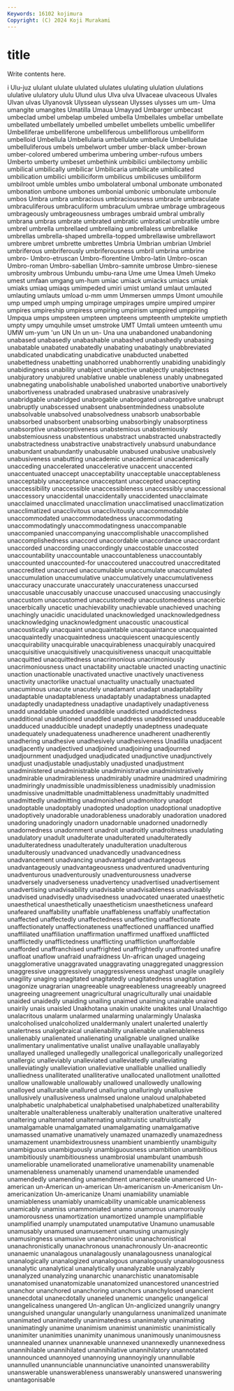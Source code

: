 ```yaml
---
Keywords: 16102 kojimura
Copyright: (C) 2024 Koji Murakami
---
```


# title

Write contents here.



i Ulu-juz ululant ululate
ululated ululates ululating ululation ululations ululative ululatory ululu Ulund ulus
Ulva ulva Ulvaceae ulvaceous Ulvales Ulvan ulvas Ulyanovsk Ulyssean ulyssean
Ulysses ulysses um um- Uma umangite umangites Umatilla Umaua Umayyad
Umbarger umbecast umbeclad umbel umbelap umbeled umbella Umbellales umbellar umbellate
umbellated umbellately umbelled umbellet umbellets umbellic umbellifer Umbelliferae umbelliferone umbelliferous
umbelliflorous umbelliform umbelloid Umbellula Umbellularia umbellulate umbellule Umbellulidae umbelluliferous umbels
umbelwort umber umber-black umber-brown umber-colored umbered umberima umbering umber-rufous umbers
Umberto umberty umbeset umbethink umbibilici umbilectomy umbilic umbilical umbilically umbilicar
Umbilicaria umbilicate umbilicated umbilication umbilici umbiliciform umbilicus umbilicuses umbiliform umbilroot
umble umbles umbo umbolateral umbonal umbonate umbonated umbonation umbone umbones
umbonial umbonic umbonulate umbonule umbos Umbra umbra umbracious umbraciousness umbracle
umbraculate umbraculiferous umbraculiform umbraculum umbrae umbrage umbrageous umbrageously umbrageousness umbrages
umbraid umbral umbrally umbrana umbras umbrate umbrated umbratic umbratical umbratile
umbre umbrel umbrella umbrellaed umbrellaing umbrellaless umbrellalike umbrellas umbrella-shaped umbrella-topped
umbrellawise umbrellawort umbrere umbret umbrette umbrettes Umbria Umbrian umbrian Umbriel
umbriferous umbriferously umbriferousness umbril umbrina umbrine umbro- Umbro-etruscan Umbro-florentine Umbro-latin
Umbro-oscan Umbro-roman Umbro-sabellian Umbro-samnite umbrose Umbro-sienese umbrosity umbrous Umbundu umbu-rana
Ume ume Umea Umeh Umeko umest umfaan umgang um-hum umiac
umiack umiacks umiacs umiak umiaks umiaq umiaqs umimpeded umiri umist
umland umlaut umlauted umlauting umlauts umload u-mm umm Ummersen ummps
Umont umouhile ump umped umph umping umpirage umpirages umpire umpired
umpirer umpires umpireship umpiress umpiring umpirism umppired umppiring Umpqua umps
umpsteen umpteen umpteens umpteenth umptekite umptieth umpty umpy umquhile umset
umstroke UMT Umtali umteen umteenth umu UMW um-yum 'un UN
Un un un- Una una unabandoned unabandoning unabased unabasedly unabashable
unabashed unabashedly unabasing unabatable unabated unabatedly unabating unabatingly unabbreviated unabdicated
unabdicating unabdicative unabducted unabetted unabettedness unabetting unabhorred unabhorrently unabiding unabidingly
unabidingness unability unabject unabjective unabjectly unabjectness unabjuratory unabjured unablative unable
unableness unably unabnegated unabnegating unabolishable unabolished unaborted unabortive unabortively unabortiveness
unabraded unabrased unabrasive unabrasively unabridgable unabridged unabrogable unabrogated unabrogative unabrupt
unabruptly unabscessed unabsent unabsentmindedness unabsolute unabsolvable unabsolved unabsolvedness unabsorb unabsorbable
unabsorbed unabsorbent unabsorbing unabsorbingly unabsorptiness unabsorptive unabsorptiveness unabstemious unabstemiously unabstemiousness
unabstentious unabstract unabstracted unabstractedly unabstractedness unabstractive unabstractively unabsurd unabundance unabundant
unabundantly unabusable unabused unabusive unabusively unabusiveness unabutting unacademic unacademical unacademically
unacceding unaccelerated unaccelerative unaccent unaccented unaccentuated unaccept unacceptability unacceptable unacceptableness
unacceptably unacceptance unacceptant unaccepted unaccepting unaccessibility unaccessible unaccessibleness unaccessibly unaccessional
unaccessory unaccidental unaccidentally unaccidented unacclaimate unacclaimed unacclimated unacclimation unacclimatised unacclimatization
unacclimatized unacclivitous unacclivitously unaccommodable unaccommodated unaccommodatedness unaccommodating unaccommodatingly unaccommodatingness unaccompanable
unaccompanied unaccompanying unaccomplishable unaccomplished unaccomplishedness unaccord unaccordable unaccordance unaccordant unaccorded
unaccording unaccordingly unaccostable unaccosted unaccountability unaccountable unaccountableness unaccountably unaccounted unaccounted-for
unaccoutered unaccoutred unaccreditated unaccredited unaccrued unaccumulable unaccumulate unaccumulated unaccumulation unaccumulative
unaccumulatively unaccumulativeness unaccuracy unaccurate unaccurately unaccurateness unaccursed unaccusable unaccusably unaccuse
unaccused unaccusing unaccusingly unaccustom unaccustomed unaccustomedly unaccustomedness unacerbic unacerbically unacetic
unachievability unachievable unachieved unaching unachingly unacidic unacidulated unacknowledged unacknowledgedness unacknowledging
unacknowledgment unacoustic unacoustical unacoustically unacquaint unacquaintable unacquaintance unacquainted unacquaintedly unacquaintedness
unacquiescent unacquiescently unacquirability unacquirable unacquirableness unacquirably unacquired unacquisitive unacquisitively unacquisitiveness
unacquit unacquittable unacquitted unacquittedness unacrimonious unacrimoniously unacrimoniousness unact unactability unactable
unacted unacting unactinic unaction unactionable unactivated unactive unactively unactiveness unactivity
unactorlike unactual unactuality unactually unactuated unacuminous unacute unacutely unadamant unadapt
unadaptability unadaptable unadaptableness unadaptably unadaptabness unadapted unadaptedly unadaptedness unadaptive unadaptively
unadaptiveness unadd unaddable unadded unaddible unaddicted unaddictedness unadditional unadditioned unaddled
unaddress unaddressed unadduceable unadduced unadducible unadept unadeptly unadeptness unadequate unadequately
unadequateness unadherence unadherent unadherently unadhering unadhesive unadhesively unadhesiveness Unadilla unadjacent
unadjacently unadjectived unadjoined unadjoining unadjourned unadjournment unadjudged unadjudicated unadjunctive unadjunctively
unadjust unadjustable unadjustably unadjusted unadjustment unadministered unadministrable unadministrative unadministratively unadmirable
unadmirableness unadmirably unadmire unadmired unadmiring unadmiringly unadmissible unadmissibleness unadmissibly unadmission
unadmissive unadmittable unadmittableness unadmittably unadmitted unadmittedly unadmitting unadmonished unadmonitory unadopt
unadoptable unadoptably unadopted unadoption unadoptional unadoptive unadoptively unadorable unadorableness unadorably
unadoration unadored unadoring unadoringly unadorn unadornable unadorned unadornedly unadornedness unadornment
unadroit unadroitly unadroitness unadulating unadulatory unadult unadulterate unadulterated unadulteratedly unadulteratedness
unadulterately unadulteration unadulterous unadulterously unadvanced unadvancedly unadvancedness unadvancement unadvancing unadvantaged
unadvantageous unadvantageously unadvantageousness unadventured unadventuring unadventurous unadventurously unadventurousness unadverse unadversely
unadverseness unadvertency unadvertised unadvertisement unadvertising unadvisability unadvisable unadvisableness unadvisably unadvised
unadvisedly unadvisedness unadvocated unaerated unaesthetic unaesthetical unaesthetically unaestheticism unaestheticness unafeard
unafeared unaffability unaffable unaffableness unaffably unaffectation unaffected unaffectedly unaffectedness unaffecting
unaffectionate unaffectionately unaffectionateness unaffectioned unaffianced unaffied unaffiliated unaffiliation unaffirmation unaffirmed
unaffixed unafflicted unafflictedly unafflictedness unafflicting unaffliction unaffordable unafforded unaffranchised unaffrighted
unaffrightedly unaffronted unafire unafloat unaflow unafraid unafraidness Un-african unaged unageing
unagglomerative unaggravated unaggravating unaggregated unaggression unaggressive unaggressively unaggressiveness unaghast unagile
unagilely unagility unaging unagitated unagitatedly unagitatedness unagitation unagonize unagrarian unagreeable
unagreeableness unagreeably unagreed unagreeing unagreement unagricultural unagriculturally unai unaidable unaided
unaidedly unaiding unailing unaimed unaiming unairable unaired unairily unais unaisled
Unakhotana unakin unakite unakites unal Unalachtigo unalacritous unalarm unalarmed unalarming
unalarmingly Unalaska unalcoholised unalcoholized unaldermanly unalert unalerted unalertly unalertness unalgebraical
unalienability unalienable unalienableness unalienably unalienated unalienating unalignable unaligned unalike unalimentary
unalimentative unalist unalive unallayable unallayably unallayed unalleged unallegedly unallegorical unallegorically
unallegorized unallergic unalleviably unalleviated unalleviatedly unalleviating unalleviatingly unalleviation unalleviative unalliable
unallied unalliedly unalliedness unalliterated unalliterative unallocated unallotment unallotted unallow unallowable
unallowably unallowed unallowedly unallowing unalloyed unallurable unallured unalluring unalluringly unallusive
unallusively unallusiveness unalmsed unalone unaloud unalphabeted unalphabetic unalphabetical unalphabetised unalphabetized
unalterability unalterable unalterableness unalterably unalteration unalterative unaltered unaltering unalternated unalternating
unaltruistic unaltruistically unamalgamable unamalgamated unamalgamating unamalgamative unamassed unamative unamatively unamazed
unamazedly unamazedness unamazement unambidextrousness unambient unambiently unambiguity unambiguous unambiguously unambiguousness
unambition unambitious unambitiously unambitiousness unambrosial unambulant unambush unameliorable unameliorated unameliorative
unamenability unamenable unamenableness unamenably unamend unamendable unamended unamendedly unamending unamendment
unamerceable unamerced Un-american un-American un-american Un-americanism un-Americanism Un-americanization Un-americanize Unami
unamiability unamiable unamiableness unamiably unamicability unamicable unamicableness unamicably unamiss unammoniated
unamo unamorous unamorously unamorousness unamortization unamortized unample unamplifiable unamplified unamply
unamputated unamputative Unamuno unamusable unamusably unamused unamusement unamusing unamusingly unamusingness
unamusive unanachronistic unanachronistical unanachronistically unanachronous unanachronously Un-anacreontic unanaemic unanalagous unanalagously
unanalagousness unanalogical unanalogically unanalogized unanalogous unanalogously unanalogousness unanalytic unanalytical unanalytically
unanalyzable unanalyzably unanalyzed unanalyzing unanarchic unanarchistic unanatomisable unanatomised unanatomizable unanatomized
unancestored unancestried unanchor unanchored unanchoring unanchors unanchylosed unancient unanecdotal unanecdotally
unaneled unanemic unangelic unangelical unangelicalness unangered Un-anglican Un-anglicized unangrily unangry
unanguished unangular unangularly unangularness unanimalized unanimate unanimated unanimatedly unanimatedness unanimately
unanimating unanimatingly unanime unanimism unanimist unanimistic unanimistically unanimiter unanimities unanimity
unanimous unanimously unanimousness unannealed unannex unannexable unannexed unannexedly unannexedness unannihilable
unannihilated unannihilative unannihilatory unannotated unannounced unannoyed unannoying unannoyingly unannullable unannulled
unannunciable unannunciative unanointed unanswerability unanswerable unanswerableness unanswerably unanswered unanswering unantagonisable

